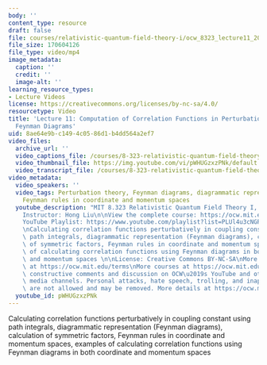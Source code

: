 ```yaml
---
body: ''
content_type: resource
draft: false
file: courses/relativistic-quantum-field-theory-i/ocw_8323_lecture11_2023mar13_360p_16_9.mp4
file_size: 170604126
file_type: video/mp4
image_metadata:
  caption: ''
  credit: ''
  image-alt: ''
learning_resource_types:
- Lecture Videos
license: https://creativecommons.org/licenses/by-nc-sa/4.0/
resourcetype: Video
title: 'Lecture 11: Computation of Correlation Functions in Perturbation Theory and
  Feynman Diagrams'
uid: 8ae64e9b-c149-4c05-86d1-b4dd564a2ef7
video_files:
  archive_url: ''
  video_captions_file: /courses/8-323-relativistic-quantum-field-theory-i-spring-2023/1fX48r0-11OmbMe8bqknSoTKZrJtKJ2b4_transcript.webvtt
  video_thumbnail_file: https://img.youtube.com/vi/pWHUGzxzPNk/default.jpg
  video_transcript_file: /courses/8-323-relativistic-quantum-field-theory-i-spring-2023/1fX48r0-11OmbMe8bqknSoTKZrJtKJ2b4_transcript.pdf
video_metadata:
  video_speakers: ''
  video_tags: Perturbation theory, Feynman diagrams, diagrammatic representation,
    Feynman rules in coordinate and momentum spaces
  youtube_description: "MIT 8.323 Relativistic Quantum Field Theory I, Spring 2023\n\
    Instructor: Hong Liu\n\nView the complete course: https://ocw.mit.edu/courses/8-323-relativistic-quantum-field-theory-i-spring-2023/\n\
    YouTube Playlist: https://www.youtube.com/playlist?list=PLUl4u3cNGP61AV6bhf4mB3tCyWQrI_uU5\n\
    \nCalculating correlation functions perturbatively in coupling constant using\
    \ path integrals, diagrammatic representation (Feynman diagrams), calculation\
    \ of symmetric factors, Feynman rules in coordinate and momentum spaces, examples\
    \ of calculating correlation functions using Feynman diagrams in both coordinate\
    \ and momentum spaces \n\nLicense: Creative Commons BY-NC-SA\nMore information\
    \ at https://ocw.mit.edu/terms\nMore courses at https://ocw.mit.edu\n\nWe encourage\
    \ constructive comments and discussion on OCW\u2019s YouTube and other social\
    \ media channels. Personal attacks, hate speech, trolling, and inappropriate comments\
    \ are not allowed and may be removed. More details at https://ocw.mit.edu/comments.\n"
  youtube_id: pWHUGzxzPNk
---
```

Calculating correlation functions perturbatively in coupling constant using path integrals, diagrammatic representation (Feynman diagrams), calculation of symmetric factors, Feynman rules in coordinate and momentum spaces, examples of calculating correlation functions using Feynman diagrams in both coordinate and momentum spaces